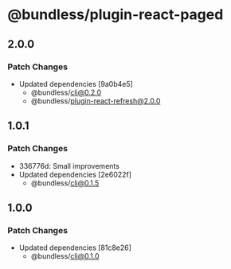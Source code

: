 # @bundless/plugin-react-paged

## 2.0.0

### Patch Changes

-   Updated dependencies [9a0b4e5]
    -   @bundless/cli@0.2.0
    -   @bundless/plugin-react-refresh@2.0.0

## 1.0.1

### Patch Changes

-   336776d: Small improvements
-   Updated dependencies [2e6022f]
    -   @bundless/cli@0.1.5

## 1.0.0

### Patch Changes

-   Updated dependencies [81c8e26]
    -   @bundless/cli@0.1.0
